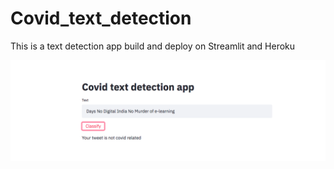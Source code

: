 # Covid_text_detection

This is a text detection app build and deploy on Streamlit and Heroku

![display](https://github.com/Emekaborisama/Covid_text_detection/blob/master/Screen%20Shot%202020-06-28%20at%2012.08.10%20PM.png)
